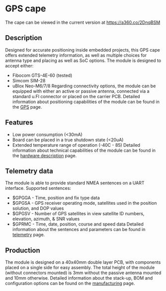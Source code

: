 # GPS cape 
The cape can be viewed in the current version at https://a360.co/2DnqBSM


## Description
 Designed for accurate positioning inside embedded projects, this GPS cape offers extended telemetry information, as well as multiple choices for antenna type and placing as well as SoC options.
 The module is designed to accept either:
  - Fibocom GTS-4E-60 (tested)
  - Simcom SIM-28
  - uBlox Neo-M6/7/8
 Regarding connectivity options, the module can be equipped with either an active or passive antenna, connected via a standard u.Fl connector or placed on the carrier PCB.
Detailed information about positioning capabilities of the module can be found in the [GPS](/doc/gps.md) page.

## Features
 - Low power consumption (<30mA)
 - Board can be placed in a true shutdown state (<20uA)
 - Extended temperature range of operation (-40C - 85)
 Detailed information about technical capabilities of the module can be found in the [hardware description](/doc/hardware.md) page.

## Telemetry data
 The module is able to provide standard NMEA sentences on a UART interface. Supported sentences:
 - $GPGGA - Time, position and fix type data
 - $GPGSA - GPS receiver operating mode, satellites used in the position solution, and DOP values
 - $GPGSV - Number of GPS satellites in view satellite ID numbers, elevation, azimuth, & SNR values
 - $GPRMC - Time, date, position, course and speed data
Detailed information about the sentences and parameters can be found in [telemetry](/doc/telemetry.md) page.

## Production
 The module is designed on a 40x40mm double layer PCB, with components placed on a single side for easy assembly.
 The total height of the module (without connectors mounted) is 3mm without the passive antenna mounted and 10mm otherwise.
 Detailed information about the stack-up, BOM and configuration options can be found on the [manufacturing](/doc/manufacturing.md) page.
